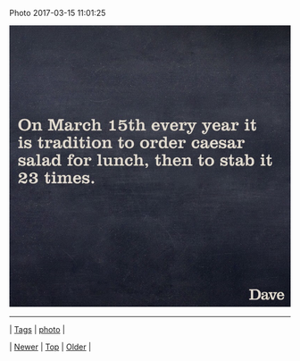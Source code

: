 <!--
title: Photo 2017-03-15 11
date: 2020-06-28T15:27:00.156Z
tags: photo
-->


Photo 2017-03-15 11:01:25

![](158431112359-0.jpg)

<!--BOTTOM-POST-NAVIGATION-->
---

| [Tags](tags.md) | [photo](tag-photo.md) |

| [Newer](158429585338.md) | [Top](index.md) | [Older](158435090232.md) |